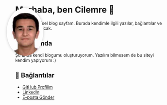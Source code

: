 <div style="position: absolute; left: 200px; top: 100px;">
  <img src="profil.jpeg" alt="Profil Fotoğrafı" style="width: 120px; border-radius: 50%; box-shadow: 0 0 10px rgba(0,0,0,0.2);">
</div>


# Merhaba, ben Cilemre 👋

Bu benim kişisel blog sayfam. Burada kendimle ilgili yazılar, bağlantılar ve fotoğraflar olacak.

## 📸 Hakkımda

Şu anda kendi blogumu oluşturuyorum. Yazılım bilmesem de bu siteyi kendim yapıyorum :)

## 🔗 Bağlantılar

- [GitHub Profilim](https://github.com/cilemre)
- [LinkedIn](https://linkedin.com)
- [E-posta Gönder](mailto:ornek@mail.com)
